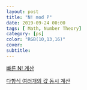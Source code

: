 ```yaml
---
layout: post
title: "N! mod P"
date: 2019-09-24 00:00
tags: [ Math, Number Theory]
category: [ps]
color: "RGB(10,13,16)"
cover: 
subtitle: 
---
```


[빠른 N! 계산]("http://fredrikj.net/blog/2012/03/factorials-mod-n-and-wilsons-theorem/")

[다항식 여러개의 값 동시 계산]("http://www.cecm.sfu.ca/CAG/theses/justine.pdf")

